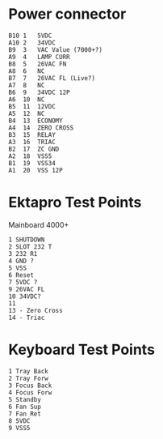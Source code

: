 
# Power connector 

```
B10 1   5VDC
A10 2   34VDC
B9  3   VAC Value (7000+?)
A9  4   LAMP CURR
B8  5   26VAC FN
A8  6   NC
B7  7   26VAC FL (Live?)
A7  8   NC
B6  9   34VDC 12P
A6  10  NC
B5  11  12VDC
A5  12  NC
B4  13  ECONOMY
A4  14  ZERO CROSS
B3  15  RELAY
A3  16  TRIAC
B2  17  ZC GND
A2  18  VSS5
B1  19  VSS34
A1  20  VSS 12P
```

# Ektapro Test Points
Mainboard 4000+

```
1 SHUTDOWN
2 SLOT 232 T
3 232 R1
4 GND ?
5 VSS
6 Reset
7 5VDC ?
9 26VAC FL 
10 34VDC?
11
13 - Zero Cross
14 - Triac
```

# Keyboard Test Points

```
1 Tray Back
2 Tray Forw
3 Focus Back
4 Focus Forw
5 Standby
6 Fan Sup
7 Fan Ret
8 5VDC
9 VSS5
```